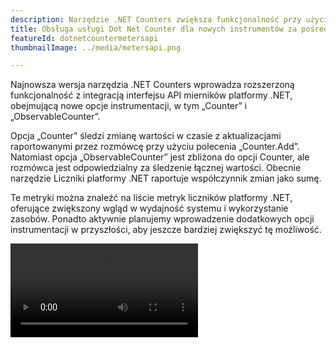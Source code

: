 ```yaml
---
description: Narzędzie .NET Counters zwiększa funkcjonalność przy użyciu nowych instrumentów za pośrednictwem zintegrowanego interfejsu API mierników platformy .NET.
title: Obsługa usługi Dot Net Counter dla nowych instrumentów za pośrednictwem interfejsu API mierników
featureId: dotnetcountermetersapi
thumbnailImage: ../media/metersapi.png

---
```


Najnowsza wersja narzędzia .NET Counters wprowadza rozszerzoną funkcjonalność z integracją interfejsu API mierników platformy .NET, obejmującą nowe opcje instrumentacji, w tym „Counter” i „ObservableCounter”.

Opcja „Counter” śledzi zmianę wartości w czasie z aktualizacjami raportowanymi przez rozmówcę przy użyciu polecenia „Counter<T>.Add”. Natomiast opcja „ObservableCounter” jest zbliżona do opcji Counter, ale rozmówca jest odpowiedzialny za śledzenie łącznej wartości. Obecnie narzędzie Liczniki platformy .NET raportuje współczynnik zmian jako sumę.

Te metryki można znaleźć na liście metryk liczników platformy .NET, oferujące zwiększony wgląd w wydajność systemu i wykorzystanie zasobów. Ponadto aktywnie planujemy wprowadzenie dodatkowych opcji instrumentacji w przyszłości, aby jeszcze bardziej zwiększyć tę możliwość.

![Interfejs API mierników dla liczników Dot Net Counter](../media/DotNetCounter-MetersApi.mp4 "Interfejs API mierników dla liczników Dot Net Counter")

